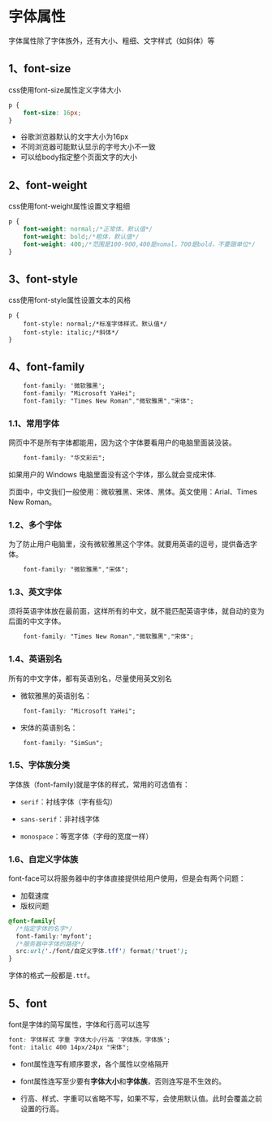# 字体属性

字体属性除了字体族外，还有大小、粗细、文字样式（如斜体）等

## 1、font-size

css使用font-size属性定义字体大小

```css
p {
	font-size: 16px;
}
```

- 谷歌浏览器默认的文字大小为16px
- 不同浏览器可能默认显示的字号大小不一致
- 可以给body指定整个页面文字的大小

## 2、font-weight

css使用font-weight属性设置文字粗细

```css
p {
	font-weight: normal;/*正常体，默认值*/
	font-weight: bold;/*粗体，默认值*/
    font-weight: 400;/*范围是100-900,400是nomal，700是bold，不要跟单位*/
}
```

## 3、font-style

css使用font-style属性设置文本的风格

```
p {
	font-style: normal;/*标准字体样式，默认值*/
	font-style: italic;/*斜体*/
}
```

## 4、font-family

```css
    font-family: '微软雅黑';
    font-family: "Microsoft YaHei";
    font-family: "Times New Roman","微软雅黑","宋体";
```

### 1.1、常用字体

网页中不是所有字体都能用，因为这个字体要看用户的电脑里面装没装。

```css
    font-family: "华文彩云";
```

如果用户的 Windows 电脑里面没有这个字体，那么就会变成宋体.

页面中，中文我们一般使用：微软雅黑、宋体、黑体。英文使用：Arial、Times New Roman。

### 1.2、多个字体

为了防止用户电脑里，没有微软雅黑这个字体。就要用英语的逗号，提供备选字体。

```css
    font-family: "微软雅黑","宋体";
```

### 1.3、英文字体

须将英语字体放在最前面，这样所有的中文，就不能匹配英语字体，就自动的变为后面的中文字体。

```css
	font-family: "Times New Roman","微软雅黑","宋体";
```

### 1.4、英语别名

所有的中文字体，都有英语别名，尽量使用英文别名

- 微软雅黑的英语别名：

```css
	font-family: "Microsoft YaHei";
```

- 宋体的英语别名：

```css
	font-family: "SimSun";
```

### 1.5、字体族分类

字体族（font-family)就是字体的样式，常用的可选值有：

- `serif`：衬线字体（字有些勾）

- `sans-serif`：非衬线字体
- `monospace`：等宽字体（字母的宽度一样）

### 1.6、自定义字体族

font-face可以将服务器中的字体直接提供给用户使用，但是会有两个问题：

- 加载速度
- 版权问题

````css
@font-family{
  /*指定字体的名字*/
  font-family:'myfont';
  /*服务器中字体的路径*/
  src:url('./font/自定义字体.tff') format('truet');
}
````

字体的格式一般都是`.ttf`。

## 5、font

font是字体的简写属性，字体和行高可以连写

```css
font: 字体样式 字重 字体大小/行高 '字体族，字体族';
font: italic 400 14px/24px "宋体";
```

- font属性连写有顺序要求，各个属性以空格隔开

- font属性连写至少要有**字体大小**和**字体族**，否则连写是不生效的。

- 行高、样式、字重可以省略不写，如果不写，会使用默认值。此时会覆盖之前设置的行高。
